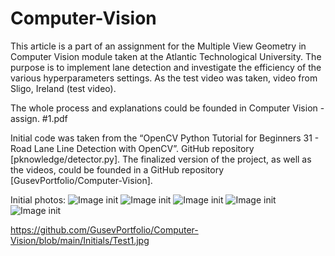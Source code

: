 # Computer-Vision

This article is a part of an assignment for the Multiple View Geometry in Computer Vision module taken at the Atlantic Technological University. The purpose is to implement lane detection and investigate the efficiency of the various hyperparameters settings. As the test video was taken, video from Sligo, Ireland (test video).  

The whole process and explanations could be founded in Computer Vision - assign. #1.pdf

Initial code was taken from the “OpenCV Python Tutorial for Beginners 31 - Road Lane Line Detection with OpenCV”. GitHub repository [pknowledge/detector.py]. 
The finalized version of the project, as well as the videos, could be founded in a GitHub repository [GusevPortfolio/Computer-Vision].  

Initial photos:
![Image init](https://github.com/GusevPortfolio/Computer-Vision/blob/main/Initials/Test1.jpg)
![Image init](https://github.com/GusevPortfolio/Computer-Vision/raw/master/Initials/Test1.jpg)
![Image init](https://github.com/GusevPortfolio/Computer-Vision/raw/master/Initials/Test2.jpg)
![Image init](https://github.com/GusevPortfolio/Computer-Vision/raw/master/Initials/Test3.jpg)
![Image init](https://github.com/GusevPortfolio/Computer-Vision/raw/master/Initials/Test4.jpg)

https://github.com/GusevPortfolio/Computer-Vision/blob/main/Initials/Test1.jpg

